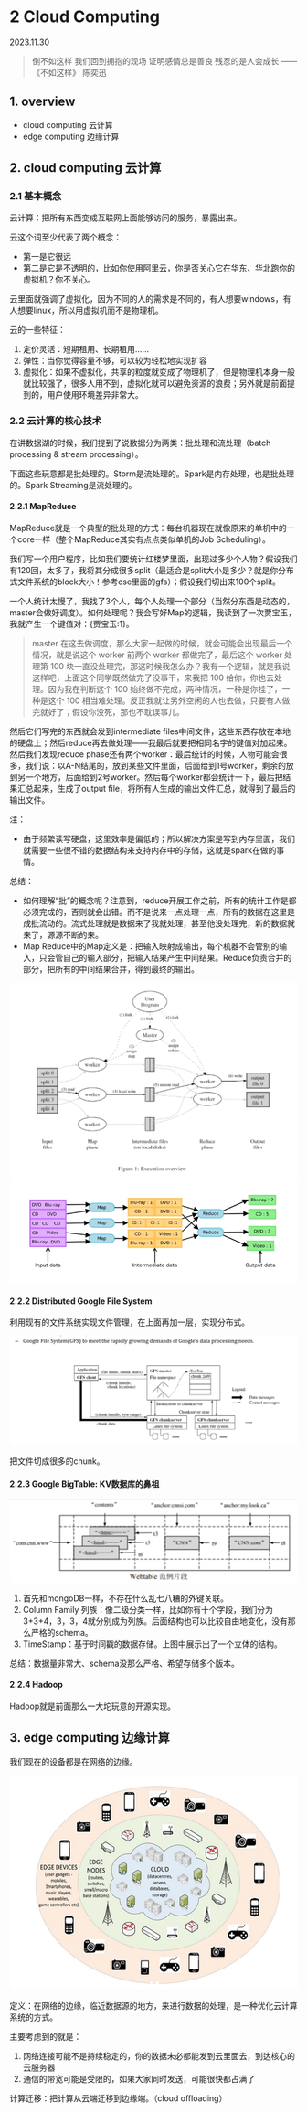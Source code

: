 # 2 Cloud Computing

2023.11.30

> 倒不如这样
> 我们回到拥抱的现场
> 证明感情总是善良
> 残忍的是人会成长
> ——《不如这样》 陈奕迅

## 1. overview

- cloud computing 云计算
- edge computing 边缘计算

## 2. cloud computing 云计算

### 2.1 基本概念

云计算：把所有东西变成互联网上面能够访问的服务，暴露出来。

云这个词至少代表了两个概念：
- 第一是它很远
- 第二是它是不透明的，比如你使用阿里云，你是否关心它在华东、华北跑你的虚拟机？你不关心。

云里面就强调了虚拟化，因为不同的人的需求是不同的，有人想要windows，有人想要linux，所以用虚拟机而不是物理机。

云的一些特征：
1. 定价灵活：短期租用、长期租用……
2. 弹性：当你觉得容量不够，可以较为轻松地实现扩容
3. 虚拟化：如果不虚拟化，共享的粒度就变成了物理机了，但是物理机本身一般就比较强了，很多人用不到，虚拟化就可以避免资源的浪费；另外就是前面提到的，用户使用环境差异非常大。

### 2.2 云计算的核心技术

在讲数据湖的时候，我们提到了说数据分为两类：批处理和流处理（batch processing & stream processing）。

下面这些玩意都是批处理的。Storm是流处理的。Spark是内存处理，也是批处理的。Spark Streaming是流处理的。

#### 2.2.1 MapReduce

MapReduce就是一个典型的批处理的方式：每台机器现在就像原来的单机中的一个core一样（整个MapReduce其实有点点类似单机的Job Scheduling）。

我们写一个用户程序，比如我们要统计红楼梦里面，出现过多少个人物？假设我们有120回，太多了，我将其分成很多split（最适合是split大小是多少？就是你分布式文件系统的block大小！参考cse里面的gfs）；假设我们切出来100个split。

一个人统计太慢了，我找了3个人，每个人处理一个部分（当然分东西是动态的，master会做好调度）。如何处理呢？我会写好Map的逻辑，我读到了一次贾宝玉，我就产生一个键值对：{贾宝玉:1}。

> master 在这去做调度，那么大家一起做的时候，就会可能会出现最后一个情况，就是说这个 worker 前两个 worker 都做完了，最后这个 worker 处理第 100 块一直没处理完，那这时候我怎么办？我有一个逻辑，就是我说这样吧，上面这个同学既然做完了没事干，来我把 100 给你，你也去处理。因为我在判断这个 100 始终做不完成，两种情况，一种是你挂了，一种是这个 100 相当难处理。反正我就让另外空闲的人也去做，只要有人做完就好了；假设你没死，那也不耽误事儿。

然后它们写完的东西就会发到intermediate files中间文件，这些东西存放在本地的硬盘上；然后reduce再去做处理——我最后就要把相同名字的键值对加起来。然后我们发现reduce phase还有两个worker：最后统计的时候，人物可能会很多，我们说：以A-N结尾的，放到某些文件里面，后面给到1号worker，剩余的放到另一个地方，后面给到2号worker。然后每个worker都会统计一下，最后把结果汇总起来，生成了output file，将所有人生成的输出文件汇总，就得到了最后的输出文件。

注：
- 由于频繁读写硬盘，这里效率是偏低的；所以解决方案是写到内存里面，我们就需要一些很不错的数据结构来支持内存中的存储，这就是spark在做的事情。


总结：
- 如何理解“批”的概念呢？注意到，reduce开展工作之前，所有的统计工作是都必须完成的，否则就会出错。而不是说来一点处理一点，所有的数据在这里是成批流动的。流式处理就是数据来了我就处理，甚至他没处理完，新的数据就来了，源源不断的来。
- Map Reduce中的Map定义是：把输入映射成输出，每个机器不会管别的输入，只会管自己的输入部分，把输入结果产生中间结果。Reduce负责合并的部分，把所有的中间结果合并，得到最终的输出。

![](./res/mapreduce.png)
![](./res/mapreduce2.png)

#### 2.2.2 Distributed Google File System

利用现有的文件系统实现文件管理，在上面再加一层，实现分布式。

![](./res/gfs.png)

把文件切成很多的chunk。

#### 2.2.3 Google BigTable: KV数据库的鼻祖

![](./res/bigtable.png)

1. 首先和mongoDB一样，不存在什么乱七八糟的外键关联。
2. Column Family 列族：像二级分类一样，比如你有十个字段，我们分为3+3+4，3，3，4就分别成为列族。后面结构也可以比较自由地变化，没有那么严格的schema。
3. TimeStamp：基于时间戳的数据存储。上图中展示出了一个立体的结构。

总结：数据量非常大、schema没那么严格、希望存储多个版本。

#### 2.2.4 Hadoop

Hadoop就是前面那么一大坨玩意的开源实现。

## 3. edge computing 边缘计算

我们现在的设备都是在网络的边缘。

![](./res/edge.png)

定义：在网络的边缘，临近数据源的地方，来进行数据的处理，是一种优化云计算系统的方式。

主要考虑到的就是：
1. 网络连接可能不是持续稳定的，你的数据未必都能发到云里面去，到达核心的云服务器
2. 通信的带宽可能是受限的，如果大家同时发送，可能很快都占满了

计算迁移：把计算从云端迁移到边缘端。（cloud offloading）
